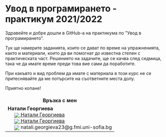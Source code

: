 # Увод в програмирането - практикум 2021/2022

Здравейте и добре дошли в GitHub-a на практикума по "Увод в програмирането".

Тук ще намерите заданията, които се дават по време на упражненията, както и материали, които да ви помогнат до известна степен с практическата част. Решението на задачите, ще се качва след седмица, така че да имате време преди това вие сами да поработите.

При какъвто и вид проблем да имате с материала в този курс не се притеснявайте да ме потърсите на съответните места долу.

Приятно копане!

<table style="border-color: white;">
    <tr>
        <th colspan="2" style="border-color: white;">
            Връзка с мен
        </th>
    </tr>
    <tr style="font-size:25px;">
    </tr>
    <tr>
        <td>
            <b>Натали Георгиева</b><br>
                      &nbsp;&nbsp;&nbsp;&nbsp;&nbsp;<a href="https://www.facebook.com/natali.georgieva.4"><img src="https://img.icons8.com/material-rounded/24/000000/facebook.png" style = "vertical-align: middle;"> Натали Георгиева</a><br>
                      &nbsp;&nbsp;&nbsp;&nbsp;&nbsp;<a href="https://www.instagram.com/nati.georgieva/"><img src="https://img.icons8.com/material-outlined/24/000000/instagram-new--v1.png" style = "vertical-align: middle;"> Натали Георгиева</a><br>
                      &nbsp;&nbsp;&nbsp;&nbsp;&nbsp;<img src="https://img.icons8.com/material-rounded/24/000000/email.png" style = "vertical-align: middle;"> natali.georgieva23@g.fmi.uni-sofia.bg
        </td>
    </tr>
</table>

 
